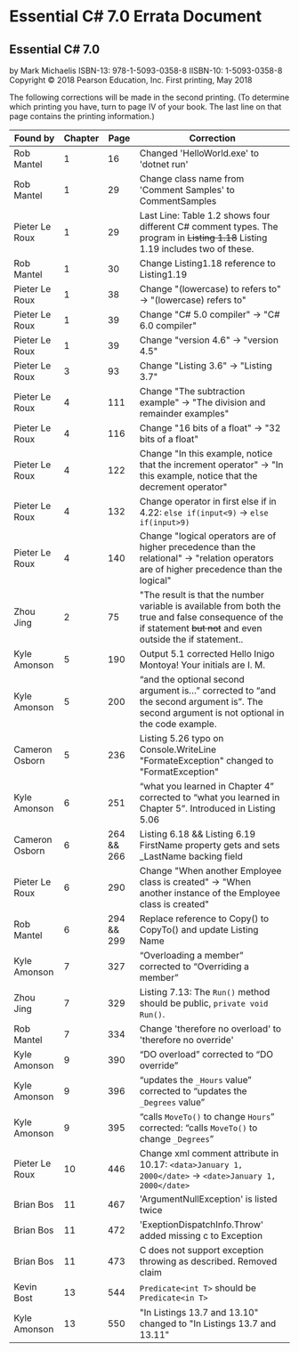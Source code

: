 # Essential C# 7.0 Errata Document

## Essential C# 7.0
by Mark Michaelis
ISBN-13: 978-1-5093-0358-8
IISBN-10: 1-5093-0358-8
Copyright © 2018 Pearson Education, Inc.
First printing, May 2018

The following corrections will be made in the second printing. (To determine which printing you have, turn to page IV of your book. The last line on that page contains the printing information.)

| Found by       | Chapter | Page       | Correction                                                                                                                                                        |
| -------------- | ------- | ---------- | ----------------------------------------------------------------------------------------------------------------------------------------------------------------- |
| Rob Mantel     | 1       | 16         | Changed 'HelloWorld.exe' to 'dotnet run'                                                                                                                          |
 Rob Mantel     | 1       | 29         | Change class name from 'Comment Samples' to CommentSamples
Pieter Le Roux | 1           | 29          | Last Line: Table 1.2 shows four different C# comment types. The program in <s>Listing 1.18</s> Listing 1.19 includes two of these.
 | Rob Mantel     | 1       | 30         | Change Listing1.18 reference to Listing1.19                                                                                                                       |                                                                                                        
| Pieter Le Roux  | 1       | 38         | Change "(lowercase) to refers to" -> "(lowercase) refers to" 
| Pieter Le Roux  | 1       | 39         | Change "C# 5.0 compiler" -> "C# 6.0 compiler" 
| Pieter Le Roux  | 1       | 39         | Change "version 4.6" -> "version 4.5"
| Pieter Le Roux  | 3       | 93         | Change "Listing 3.6" -> "Listing 3.7" 
| Pieter Le Roux  | 4       | 111         | Change "The subtraction example" -> "The division and remainder examples" 
| Pieter Le Roux  | 4       | 116         | Change "16 bits of a float" -> "32 bits of a float"
| Pieter Le Roux  | 4       | 122         | Change "In this example, notice that the increment operator" -> "In this example, notice that the decrement operator" 
| Pieter Le Roux  | 4       | 132         | Change operator in first else if in 4.22: `else if(input<9)` -> `else if(input>9)` 
| Pieter Le Roux  | 4       | 140         | Change "logical operators are of higher precedence than the relational" -> "relation operators are of higher precedence than the logical" 
| Zhou Jing      | 2       | 75         | "The result is that the number variable is available from both the true and false consequence of the if statement ~~but not~~ and even outside the if statement.. |
| Kyle Amonson   | 5       | 190        | Output 5.1 corrected Hello Inigo Montoya! Your initials are I. M.                                                                                                 |
| Kyle Amonson   | 5       | 200        | “and the optional second argument is…” corrected to “and the second argument is”.  The second argument is not optional in the code example.                       |
| Cameron Osborn | 5       | 236        | Listing 5.26 typo on Console.WriteLine "FormateException" changed to "FormatException"                                                                            |
| Kyle Amonson   | 6       | 251        | “what you learned in Chapter 4” corrected to “what you learned in Chapter 5”.  Introduced in Listing 5.06                                                         |
| Cameron Osborn | 6       | 264 && 266 | Listing 6.18 && Listing 6.19 FirstName property gets and sets _LastName backing field
| Pieter Le Roux  | 6       | 290         | Change "When another Employee class is created" -> "When another instance of the Employee class is created"                                                                              |
| Rob Mantel     | 6       | 294 && 299 | Replace reference to Copy() to CopyTo() and update Listing Name                                                                                                   |
| Kyle Amonson   | 7       | 327        | “Overloading a member” corrected to “Overriding a member”                                                                                                         |
| Zhou Jing      | 7       | 329        | Listing 7.13: The `Run()` method should be public, `private void Run()`.                                                                                          |
| Rob Mantel     | 7       | 334        | Change 'therefore no overload' to 'therefore no override'                                                                                                         |
| Kyle Amonson   | 9       | 390        | “DO overload” corrected to “DO override”                                                                                                                          |
| Kyle Amonson   | 9       | 396        | “updates the `_Hours` value” corrected to “updates the `_Degrees` value”                                                                                          |
| Kyle Amonson   | 9       | 395        | “calls `MoveTo()` to change `Hours`” corrected: “calls `MoveTo()` to change `_Degrees`”
| Pieter Le Roux  | 10       | 446         | Change xml comment attribute in 10.17: `<data>January 1, 2000</date>` -> `<date>January 1, 2000</date>`                                                                              |
| Brian Bos      | 11      | 467        | 'ArgumentNullException' is listed twice                                                                                                                           |
| Brian Bos      | 11      | 472        | 'ExeptionDispatchInfo.Throw' added missing c to Exception                                                                                                         |
| Brian Bos      | 11      | 473        | C does not support exception throwing as described. Removed claim                                                                                                 |
| Kevin Bost     | 13      | 544        | `Predicate<int T>` should be `Predicate<in T>`                                                                                                                    |
| Kyle Amonson   | 13      | 550        | "In Listings 13.7 and 13.10" changed to "In Listings 13.7 and 13.11"                                                                                              |
